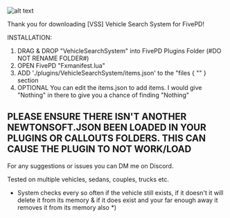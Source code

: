 ![alt text](https://i.imgur.com/iFjPd5K.png)

Thank you for downloading [VSS] Vehicle Search System for FivePD!

INSTALLATION:

1. DRAG & DROP "VehicleSearchSystem" into FivePD Plugins Folder (#DO NOT RENAME FOLDER#)
2. OPEN FivePD "Fxmanifest.lua"
3. ADD './plugins/VehicleSearchSystem/items.json' to the "files { "" } section
3. OPTIONAL You can edit the items.json to add items. I would give "Nothing" in there to give you a chance of finding "Nothing"

## PLEASE ENSURE THERE ISN'T ANOTHER NEWTONSOFT.JSON BEEN LOADED IN YOUR PLUGINS OR CALLOUTS FOLDERS. THIS CAN CAUSE THE PLUGIN TO NOT WORK/LOAD ##

For any suggestions or issues you can DM me on Discord.

Tested on multiple vehicles, sedans, couples, trucks etc.

* System checks every so often if the vehicle still exists, if it doesn't it will delete it from its memory & if it does exist and your far enough away it removes it from its memory also *)
